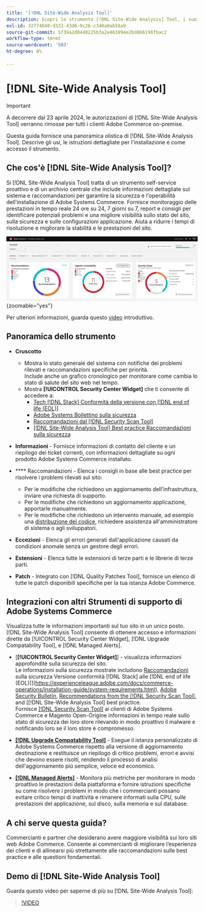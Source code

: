 ```yaml
---
title: '[!DNL Site-Wide Analysis Tool]'
description: Scopri lo strumento [!DNL Site-Wide Analysis] Tool, i suoi utilizzi, il processo di installazione e come ottenere l'accesso
exl-id: 32774040-d322-43d6-9c26-c340a0ab58a9
source-git-commit: 5f39a2d8440225b3a2e463894e2bd866196fbac2
workflow-type: tm+mt
source-wordcount: '503'
ht-degree: 0%

---
```


# [!DNL Site-Wide Analysis Tool]

>[!IMPORTANT]
>
>A decorrere dal 23 aprile 2024, le autorizzazioni di [!DNL Site-Wide Analysis Tool] verranno rimosse per tutti i clienti Adobe Commerce on-premise.

Questa guida fornisce una panoramica olistica di [!DNL Site-Wide Analysis Tool]. Descrive gli usi, le istruzioni dettagliate per l&#39;installazione e come accesso il strumento.

## Che cos&#39;è [!DNL Site-Wide Analysis Tool]?

Si [!DNL Site-Wide Analysis Tool] tratta di un strumento self-service proattivo e di un archivio centrale che include informazioni dettagliate sul sistema e raccomandazioni per garantire la sicurezza e l&#39;operabilità dell&#39;installazione di Adobe Systems Commerce. Fornisce monitoraggio delle prestazioni in tempo reale 24 ore su 24, 7 giorni su 7, report e consigli per identificare potenziali problemi e una migliore visibilità sullo stato del sito, sulla sicurezza e sulle configurazioni applicazione. Aiuta a ridurre i tempi di risoluzione e migliorare la stabilità e le prestazioni del sito.

![Dashboard dello strumento di analisi a livello di sito](../../assets/tools/swat-dashboard.png){zoomable="yes"}

Per ulteriori informazioni, guarda questo [video](https://www.youtube.com/watch?v=KW2R8ki_RG4) introduttivo.

## Panoramica dello strumento

- **Cruscotto**
   - Mostra lo stato generale del sistema con notifiche dei problemi rilevati e raccomandazioni specifiche per priorità.<br>
Include anche un grafico cronologico per monitorare come cambia lo stato di salute del sito web nel tempo.
   - Mostra **[!UICONTROL Security Center Widget]** che ti consente di accedere a:
      - [Tech [!DNL Stack] Conformità della versione con [!DNL end of life (EOL)]](https://experienceleague.adobe.com/docs/commerce-operations/installation-guide/system-requirements.html)
      - [Adobe Systems Bollettino sulla sicurezza](https://helpx.adobe.com/security/security-bulletin.html)
      - [Raccomandazioni dal [!DNL Security Scan Tool]](https://experienceleague.adobe.com/docs/commerce-admin/systems/security/security-scan.html)
      - [[!DNL Site-Wide Analysis Tool] Best practice Raccomandazioni sulla sicurezza](https://experienceleague.adobe.com/docs/commerce-operations/tools/site-wide-analysis-tool/recommendations.html)

- **Informazioni** - Fornisce informazioni di contatto del cliente e un riepilogo dei ticket correnti, con informazioni dettagliate su ogni prodotto Adobe Systems Commerce installato.

- **** Raccomandazioni - Elenca i consigli in base alle best practice per risolvere i problemi rilevati sul sito:
   - Per le modifiche che richiedono un aggiornamento dell&#39;infrastruttura, inviare una richiesta di supporto.
   - Per le modifiche che richiedono un aggiornamento applicazione, apportarle manualmente.
   - Per le modifiche che richiedono un intervento manuale, ad esempio una [distribuzione del codice](https://experienceleague.adobe.com/docs/commerce-cloud-service/user-guide/architecture/pro-develop-deploy-workflow.html#deployment-workflow), richiedere assistenza all&#39;amministratore di sistema o agli sviluppatori.

- **Eccezioni** - Elenca gli errori generati dall&#39;applicazione causati da condizioni anomale senza un gestore degli errori.

- **Estensioni** - Elenca tutte le estensioni di terze parti e le librerie di terze parti.

- **Patch** - Integrato con [!DNL Quality Patches Tool], fornisce un elenco di tutte le patch disponibili specifiche per la tua istanza Adobe Commerce.

## Integrazioni con altri Strumenti di supporto di Adobe Systems Commerce

Visualizza tutte le informazioni importanti sul tuo sito in un unico posto. [!DNL Site-Wide Analysis Tool] consente di ottenere accesso e informazioni dirette da [!UICONTROL Security Center Widget], [!DNL Upgrade Compatability Tool], e [!DNL Managed Alerts].

- [**[!UICONTROL Security Center Widget]**] - visualizza informazioni approfondite sulla sicurezza del sito.<br>Le informazioni sulla sicurezza mostrate includono [Raccomandazioni](https://experienceleague.adobe.com/docs/commerce-operations/tools/site-wide-analysis-tool/recommendations.html) sulla sicurezza Versione conformità [!DNL Stack] alle [!DNL end of life (EOL)]](https://experienceleague.adobe.com/docs/commerce-operations/installation-guide/system-requirements.html), [Adobe Security Bulletin](https://helpx.adobe.com/security/security-bulletin.html), [Recommendations from the [!DNL Security Scan Tool]](https://experienceleague.adobe.com/docs/commerce-admin/systems/security/security-scan.html), and [[!DNL Site-Wide Analysis Tool] best practice.<br>Fornisce [[!DNL Security Scan Tool]](https://experienceleague.adobe.com/docs/commerce-admin/systems/security/security-scan.html) ai clienti di Adobe Systems Commerce e Magento Open-Origine informazioni in tempo reale sullo stato di sicurezza dei loro store rilevando in modo proattivo il malware e notificando loro se il loro store è compromesso.

- [**[!DNL Upgrade Compatability Tool]**](../../upgrade/upgrade-compatibility-tool/overview.md) - Esegue il istanza personalizzato di Adobe Systems Commerce rispetto alla versione di aggiornamento destinazione e restituisce un riepilogo di critico problemi, errori e avvisi che devono essere risolti, rendendo il processo di analisi dell&#39;aggiornamento più semplice, veloce ed economico.

- [**[!DNL Managed Alerts]**](https://support.magento.com/hc/en-us/sections/360010758472-Managed-alerts-for-Adobe-Commerce) - Monitora più metriche per monitorare in modo proattivo le prestazioni della piattaforma e fornire istruzioni specifiche su come risolvere i problemi in modo che i commercianti possano evitare critico tempi di inattività e rimanere informati sulla CPU, sulle prestazioni del applicazione, sul disco, sulla memoria e sul database.

## A chi serve questa guida?

Commercianti e partner che desiderano avere maggiore visibilità sui loro siti web Adobe Commerce. Consente ai commercianti di migliorare l’esperienza dei clienti e di allinearsi più strettamente alle raccomandazioni sulle best practice e alle questioni fondamentali.

## Demo di [!DNL Site-Wide Analysis Tool]

Guarda questo video per saperne di più su [!DNL Site-Wide Analysis Tool]:

>[!VIDEO](https://video.tv.adobe.com/v/344001?quality=12)
